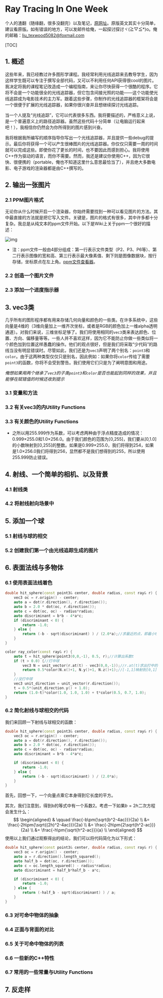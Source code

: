 # Ray Tracing In One Week

个人的渣翻（随缘翻，很多没翻完）以及笔记，[原网址](https://raytracing.github.io/books/RayTracingInOneWeekend.html)。原版英文其实十分简单，建议看原版。如有错误的地方，可以发邮件给俺，一起探讨探讨ヾ(≧▽≦*)o。俺的邮箱：liu_texwood5082@foxmail.com

[TOC]

## 1. 概述

这些年来，我已经教过许多图形学课程。我经常利用光线追踪来去教导学生，因为这样学生既可以专注于撰写全部代码，又可以不利用任何API获得很cool的图片。我决定将我的课程笔记改造成一个编程指南，来让你尽快获得一个很酷的程序。它将不会是一个功能很全的光线追踪器，但它包含间接光照的功能——这个功能使光线追踪成为电影技术的主力军。跟着这些步骤，你制作的光线追踪器的框架将会是一个很便于扩展的光线追踪器，如果你很兴奋并且想继续探讨光线追踪。

当一个人提及“光线追踪”，它可以代表很多东西。我将要描述的，严格意义上说，是一个普遍意义上的路径追踪器。虽然这些代码十分简单（让电脑运行起来吧！），我相信你仍然会为你所得到的图片感到兴奋。

我将根据我所编写的顺序指导你写出一个光线追踪器，并且提供一些debug的提示。最后你将获得一个可以产生很棒图片的光线追踪器。你仅仅只需要一周的时间就可以完成这些。即使你花了更长的时间，也不要因此而感到担心。我将使用C++作为驱动的语言，而你不需要。然而，我还是建议你使用C++，因为它很快、很便携的（portable，俺也不知道这里什么意思最恰当了），并且绝大多数电影、电子游戏的渲染器都是由C++撰写的。



## 2. 输出一张图片

### 2.1 PPM图片格式

无论你从什么时候开启一个渲染器，你始终需要找到一种可以看见图片的方法。其中最直接的方法就是把它写入文件。关键是，图片的格式有很多，其中许多都十分复杂。我总是从纯文本的ppm文件开始。以下是Wiki上关于ppm一个很好的描述：

![img](https://raytracing.github.io/images/fig-1.01-ppm.jpg)

* 注：ppm文件一般由4部分组成：第一行表示文件类型（P2、P3、P6等）、第二行表示图像的宽和高、第三行表示最大像素值、剩下则是图像数据块，按行存储，坐标原点在左上角。[ppm文件查看器](http://www.cs.rhodes.edu/welshc/COMP141_F16/ppmReader.html)。

### 2.2 创造一个图片文件



### 2.3 添加一个进度指示器



## 3. vec3类

几乎所有的图形程序都有用来存储几何向量和颜色的一些类。在许多系统中，这些向量是4维的（3维向量加上一维齐次坐标，或者是RGB的颜色加上一维alpha透明通道）。对我们来说，三维坐标足够了。我们将使用相同的`vec3`类来表达颜色、位置、方向、偏移量等等。一些人并不喜欢这样，因为它不能防止你做一些类似将一个颜色加到位置这样愚蠢的操作。他们的观点很好，但是我们将采取“少代码”的路线当没有明显错误时。尽管如此，我们还是为`vec3`声明了两个别名：`point3`和`color`。由于这两种类型仅仅只是别名，因此例如：如果你将`color`传给了需要`point3`的函数，你将不会受到警告。我们使用它们只是为了阐明意图和用途。

*俺想如果用两个继承了`vec3`的子类`point3`和`color`是否也能起到同样的效果，并且能够在赋错值的时候还收到提示*

### 3.1 变量和方法



### 3.2 有关vec3的内Utility Functions



### 3.3 有关颜色的Utility Functions



* 之所以用255.999作为系数，可以考虑两种由于浮点精度造成的情况：0.999×255.0和1.0×256.0。由于我们颜色的范围为[0,255]，我们要从[0,1.0]的小数映射到[0,255]的整数。如果是0.999×255.0，我们将得到254，如果是1.0×256.0我们将得到256，显然都不是我们想得到的255，所以使用255.999防止错误。

## 4. 射线、一个简单的相机、以及背景

### 4.1 射线类



### 4.2 将射线射向场景中



## 5. 添加一个球



### 5.1 射线与球的相交



### 5.2 创建我们第一个由光线追踪生成的图片



## 6. 表面法线与多物体

### 6.1 使用表面法线着色



```c++
double hit_sphere(const point3& center, double radius, const ray& r) {
    vec3 oc = r.origin() - center;
    auto a = dot(r.direction(), r.direction());
    auto b = 2.0 * dot(oc, r.direction());
    auto c = dot(oc, oc) - radius*radius;
    auto discriminant = b*b - 4*a*c;
    if (discriminant < 0) {
        return -1.0;
    } else {
        return (-b - sqrt(discriminant) ) / (2.0*a);//求最近的点，即最小t
    }
}

color ray_color(const ray& r) {
    auto t = hit_sphere(point3(0,0,-1), 0.5, r);//计算出系数t
    if (t > 0.0) {//打中球
        vec3 N = unit_vector(r.at(t) - vec3(0,0,-1));//r.at(t)求出打中的点，vec3(0,0,-1)为球心，得到法线
        return 0.5*color(N.x()+1, N.y()+1, N.z()+1);//[-1,1]映射到[0,1]
    }
    //没打中球
    vec3 unit_direction = unit_vector(r.direction());
    t = 0.5*(unit_direction.y() + 1.0);
    return (1.0-t)*color(1.0, 1.0, 1.0) + t*color(0.5, 0.7, 1.0);
}
```



### 6.2 简化射线与球相交的代码

我们来回顾一下射线与球相交的函数：

```C++
double hit_sphere(const point3& center, double radius, const ray& r) {
    vec3 oc = r.origin() - center;
    auto a = dot(r.direction(), r.direction());
    auto b = 2.0 * dot(oc, r.direction());
    auto c = dot(oc, oc) - radius*radius;
    auto discriminant = b*b - 4*a*c;

    if (discriminant < 0) {
        return -1.0;
    } else {
        return (-b - sqrt(discriminant) ) / (2.0*a);
    }
}
```

首先，回想一下，一个向量点乘它本身得到它长度的平方。

其次，我们注意到，得到b的等式中有一个系数2。考虑一下如果$b=2h$二次方程会发生什么：
$$
\begin{aligned}
& \qquad \frac{-b\pm{\sqrt{b^2-4ac}}}{2a} \\
&= \frac{-2h\pm{\sqrt{(2h)^2-4ac}}}{2a} \\
&= \frac{-2h\pm{2\sqrt{h^2-ac}}}{2a} \\
&= \frac{-h\pm{\sqrt{h^2-ac}}}{a} \\
\end{aligned}
$$
使用以上我们通过观察得出的结论，我们可以将代码简化为以下形式：

```C++
double hit_sphere(const point3& center, double radius, const ray& r) {
    vec3 oc = r.origin() - center;
    auto a = r.direction().length_squared();
    auto half_b = dot(oc, r.direction());
    auto c = oc.length_squared() - radius*radius;
    auto discriminant = half_b*half_b - a*c;

    if (discriminant < 0) {
        return -1.0;
    } else {
        return (-half_b - sqrt(discriminant) ) / a;
    }
}
```



### 6.3 对可命中物体的抽象



### 6.4 正面与背面的对比



### 6.5 关于可命中物体的列表



### 6.6 一些新的C++特性



### 6.7 常用的一些常量与Utility Functions



## 7. 反走样

